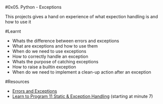 #0x05. Python - Exceptions

This projects gives a hand on experience of what expection handling is and how to use it

#Learnt
* Whats the difference between errors and exceptions
* What are exceptions and how to use them
* When do we need to use exceptions
* How to correctly handle an exception
* Whats the purpose of catching exceptions
* How to raise a builtin exception
* When do we need to implement a clean-up action after an exception

#Resources
* [Errors and Exceptions](https://alx-intranet.hbtn.io/rltoken/Yj7sDOzmKwICSHr7WEAW3A)
* [Learn to Program 11 Static & Exception Handling](https://alx-intranet.hbtn.io/rltoken/Yj7sDOzmKwICSHr7WEAW3A) (starting at minute 7)
